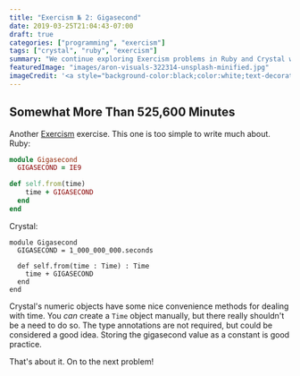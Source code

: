 ```yaml
---
title: "Exercism № 2: Gigasecond"
date: 2019-03-25T21:04:43-07:00
draft: true
categories: ["programming", "exercism"]
tags: ["crystal", "ruby", "exercism"]
summary: "We continue exploring Exercism problems in Ruby and Crystal with some simple time-related methods."
featuredImage: "images/aron-visuals-322314-unsplash-minified.jpg"
imageCredit: '<a style="background-color:black;color:white;text-decoration:none;padding:4px 6px;font-family:-apple-system, BlinkMacSystemFont, &quot;San Francisco&quot;, &quot;Helvetica Neue&quot;, Helvetica, Ubuntu, Roboto, Noto, &quot;Segoe UI&quot;, Arial, sans-serif;font-size:12px;font-weight:bold;line-height:1.2;display:inline-block;border-radius:3px" href="https://unsplash.com/@aronvisuals?utm_medium=referral&amp;utm_campaign=photographer-credit&amp;utm_content=creditBadge" target="_blank" rel="noopener noreferrer" title="Download free do whatever you want high-resolution photos from Aron Visuals"><span style="display:inline-block;padding:2px 3px"><svg xmlns="http://www.w3.org/2000/svg" style="height:12px;width:auto;position:relative;vertical-align:middle;top:-2px;fill:white" viewBox="0 0 32 32"><title>unsplash-logo</title><path d="M10 9V0h12v9H10zm12 5h10v18H0V14h10v9h12v-9z"></path></svg></span><span style="display:inline-block;padding:2px 3px">Aron Visuals</span></a>'
---
```


## Somewhat More Than 525,600 Minutes

Another [Exercism](https://exercism.io/) exercise. This one is too simple to write much about.
Ruby:
```ruby
module Gigasecond
  GIGASECOND = IE9

def self.from(time)
    time + GIGASECOND
  end
end
```
Crystal:
```crystal
module Gigasecond
  GIGASECOND = 1_000_000_000.seconds

  def self.from(time : Time) : Time
    time + GIGASECOND
  end
end
```
Crystal's numeric objects have some nice convenience methods for dealing with time. You *can* create a `Time` object manually, but there really shouldn't be a need to do so. The type annotations are not required, but could be considered a good idea. Storing the gigasecond value as a constant is good practice.

That's about it. On to the next problem!

